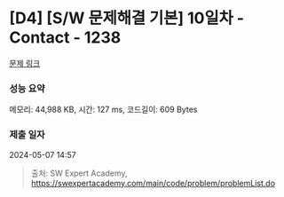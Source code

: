 # [D4] [S/W 문제해결 기본] 10일차 - Contact - 1238 

[문제 링크](https://swexpertacademy.com/main/code/problem/problemDetail.do?contestProbId=AV15B1cKAKwCFAYD) 

### 성능 요약

메모리: 44,988 KB, 시간: 127 ms, 코드길이: 609 Bytes

### 제출 일자

2024-05-07 14:57



> 출처: SW Expert Academy, https://swexpertacademy.com/main/code/problem/problemList.do